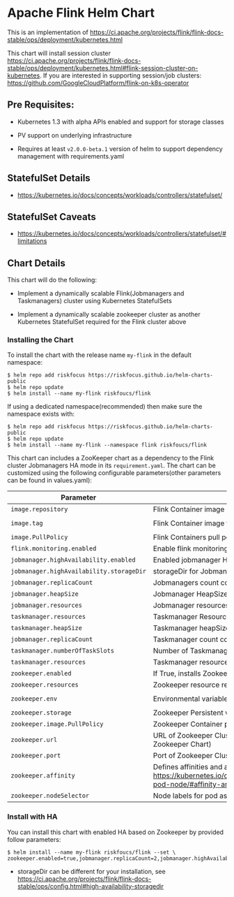 # Apache Flink Helm Chart

This is an implementation of https://ci.apache.org/projects/flink/flink-docs-stable/ops/deployment/kubernetes.html

This chart will install session cluster https://ci.apache.org/projects/flink/flink-docs-stable/ops/deployment/kubernetes.html#flink-session-cluster-on-kubernetes.
If you are interested in supporting session/job clusters: https://github.com/GoogleCloudPlatform/flink-on-k8s-operator

## Pre Requisites:

* Kubernetes 1.3 with alpha APIs enabled and support for storage classes

* PV support on underlying infrastructure

* Requires at least `v2.0.0-beta.1` version of helm to support
  dependency management with requirements.yaml

## StatefulSet Details

* https://kubernetes.io/docs/concepts/workloads/controllers/statefulset/

## StatefulSet Caveats

* https://kubernetes.io/docs/concepts/workloads/controllers/statefulset/#limitations

## Chart Details

This chart will do the following:

* Implement a dynamically scalable Flink(Jobmanagers and Taskmanagers) cluster using Kubernetes StatefulSets

* Implement a dynamically scalable zookeeper cluster as another Kubernetes StatefulSet required for the Flink cluster above

### Installing the Chart

To install the chart with the release name `my-flink` in the default
namespace:

```
$ helm repo add riskfocus https://riskfocus.github.io/helm-charts-public
$ helm repo update
$ helm install --name my-flink riskfoucs/flink
```

If using a dedicated namespace(recommended) then make sure the namespace
exists with:

```
$ helm repo add riskfocus https://riskfocus.github.io/helm-charts-public
$ helm repo update
$ helm install --name my-flink --namespace flink riskfoucs/flink
```

This chart can includes a ZooKeeper chart as a dependency to the Flink
cluster Jobmanagers HA mode in its `requirement.yaml`. The chart can be customized using the
following configurable parameters(other parameters can be found in values.yaml):

| Parameter                                | Description                                                                                                                                                              | Default                |
|------------------------------------------|--------------------------------------------------------------------------------------------------------------------------------------------------------------------------|------------------------|
| `image.repository`                       | Flink Container image name                                                                                                                                               | `flink`                |
| `image.tag`                              | Flink Container image tag                                                                                                                                                | `1.10.0-scala_2.12`     |
| `image.PullPolicy`                       | Flink Containers pull policy                                                                                                                                             | `IfNotPresent`         |
| `flink.monitoring.enabled`               | Enable flink monitoring                                                                                                                                                  | `true`                 |
| `jobmanager.highAvailability.enabled`    | Enabled jobmanager HA mode key                                                                                                                                           | `false`                |
| `jobmanager.highAvailability.storageDir` | storageDir for Jobmanager in HA mode                                                                                                                                     | `null`                 |
| `jobmanager.replicaCount`                | Jobmanagers count context                                                                                                                                                | `1`                    |
| `jobmanager.heapSize`                    | Jobmanager HeapSize options                                                                                                                                             | `1g`                   |
| `jobmanager.resources`                   | Jobmanager resources                                                                                                                                                     | `{}`                 |
| `taskmanager.resources`    | Taskmanager Resources key                                                                                                                                           | `{}`                |
| `taskmanager.heapSize` | Taskmanager heapSize mode                                                                                                                                     | `1g`                 |
| `jobmanager.replicaCount`                | Taskmanager count context                                                                                                                                                | `1`                    |
| `taskmanager.numberOfTaskSlots`                   | Number of Taskmanager taskSlots resources                                                                                                                                                     | `1`                 |
| `taskmanager.resources`                   | Taskmanager resources                                                                                                                                                     | `{}`                 |
| `zookeeper.enabled`                      | If True, installs Zookeeper Chart                                                                                                                                        | `false`                 |
| `zookeeper.resources`                    | Zookeeper resource requests and limits                                                                                                                                   | `{}`                   |
| `zookeeper.env`                          | Environmental variables provided to Zookeeper Zookeeper                                                                                                                  | `{ZK_HEAP_SIZE: "1G"}` |
| `zookeeper.storage`                      | Zookeeper Persistent volume size                                                                                                                                         | `2Gi`                  |
| `zookeeper.image.PullPolicy`             | Zookeeper Container pull policy                                                                                                                                          | `IfNotPresent`         |
| `zookeeper.url`                          | URL of Zookeeper Cluster (unneeded if installing Zookeeper Chart)                                                                                                        | `""`                   |
| `zookeeper.port`                         | Port of Zookeeper Cluster                                                                                                                                                | `2181`                 |
| `zookeeper.affinity`                     | Defines affinities and anti-affinities for pods as defined in: https://kubernetes.io/docs/concepts/configuration/assign-pod-node/#affinity-and-anti-affinity preferences | `{}`                   |
| `zookeeper.nodeSelector`                 | Node labels for pod assignment                                                                                                                                           | `{}`                   |

### Install with HA

You can install this chart with enabled HA based on Zookeeper by provided follow parameters:
```
$ helm install --name my-flink riskfoucs/flink --set \
zookeeper.enabled=true,jobmanager.replicaCount=2,jobmanager.highAvailability.enabled=true,jobmanager.highAvailability.storageDir=s3://MY_BUCKET/flink/jobmanager
```
* storageDir can be different for your installation, see 
  https://ci.apache.org/projects/flink/flink-docs-stable/ops/config.html#high-availability-storagedir
